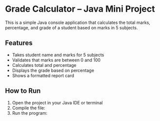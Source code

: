 # Grade Calculator – Java Mini Project

This is a simple Java console application that calculates the total marks, percentage, and grade of a student based on marks in 5 subjects.

## Features

- Takes student name and marks for 5 subjects
- Validates that marks are between 0 and 100
- Calculates total and percentage
- Displays the grade based on percentage
- Shows a formatted report card

## How to Run

1. Open the project in your Java IDE or terminal
2. Compile the file:
3. Run the program:
